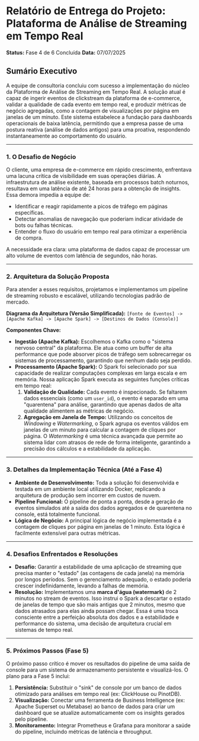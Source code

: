# Relatório de Entrega do Projeto: Plataforma de Análise de Streaming em Tempo Real
**Status:** Fase 4 de 6 Concluída
**Data:** 07/07/2025

## Sumário Executivo

A equipe de consultoria concluiu com sucesso a implementação do núcleo da Plataforma de Análise de Streaming em Tempo Real. A solução atual é capaz de ingerir eventos de clickstream da plataforma de e-commerce, validar a qualidade de cada evento em tempo real, e produzir métricas de negócio agregadas, como a contagem de visualizações por página em janelas de um minuto. Este sistema estabelece a fundação para dashboards operacionais de baixa latência, permitindo que a empresa passe de uma postura reativa (análise de dados antigos) para uma proativa, respondendo instantaneamente ao comportamento do usuário.

---

### 1. O Desafio de Negócio

O cliente, uma empresa de e-commerce em rápido crescimento, enfrentava uma lacuna crítica de visibilidade em suas operações diárias. A infraestrutura de análise existente, baseada em processos batch noturnos, resultava em uma latência de até 24 horas para a obtenção de insights. Essa demora impedia a equipe de:
*   Identificar e reagir rapidamente a picos de tráfego em páginas específicas.
*   Detectar anomalias de navegação que poderiam indicar atividade de bots ou falhas técnicas.
*   Entender o fluxo do usuário em tempo real para otimizar a experiência de compra.

A necessidade era clara: uma plataforma de dados capaz de processar um alto volume de eventos com latência de segundos, não horas.

---

### 2. Arquitetura da Solução Proposta

Para atender a esses requisitos, projetamos e implementamos um pipeline de streaming robusto e escalável, utilizando tecnologias padrão de mercado.

**Diagrama da Arquitetura (Versão Simplificada):**
`[Fonte de Eventos] -> [Apache Kafka] -> [Apache Spark] -> [Destinos de Dados (Console)]`

**Componentes Chave:**

*   **Ingestão (Apache Kafka):** Escolhemos o Kafka como o "sistema nervoso central" da plataforma. Ele atua como um buffer de alta performance que pode absorver picos de tráfego sem sobrecarregar os sistemas de processamento, garantindo que nenhum dado seja perdido.
*   **Processamento (Apache Spark):** O Spark foi selecionado por sua capacidade de realizar computações complexas em larga escala e em memória. Nossa aplicação Spark executa as seguintes funções críticas em tempo real:
    1.  **Validação de Qualidade:** Cada evento é inspecionado. Se faltarem dados essenciais (como um `user_id`), o evento é separado em uma "quarentena" para análise, garantindo que apenas dados de alta qualidade alimentem as métricas de negócio.
    2.  **Agregação em Janela de Tempo:** Utilizando os conceitos de *Windowing* e *Watermarking*, o Spark agrupa os eventos válidos em janelas de um minuto para calcular a contagem de cliques por página. O *Watermarking* é uma técnica avançada que permite ao sistema lidar com atrasos de rede de forma inteligente, garantindo a precisão dos cálculos e a estabilidade da aplicação.

---

### 3. Detalhes da Implementação Técnica (Até a Fase 4)

*   **Ambiente de Desenvolvimento:** Toda a solução foi desenvolvida e testada em um ambiente local utilizando Docker, replicando a arquitetura de produção sem incorrer em custos de nuvem.
*   **Pipeline Funcional:** O pipeline de ponta a ponta, desde a geração de eventos simulados até a saída dos dados agregados e de quarentena no console, está totalmente funcional.
*   **Lógica de Negócio:** A principal lógica de negócio implementada é a contagem de cliques por página em janelas de 1 minuto. Esta lógica é facilmente extensível para outras métricas.

---

### 4. Desafios Enfrentados e Resoluções

*   **Desafio:** Garantir a estabilidade de uma aplicação de streaming que precisa manter o "estado" (as contagens de cada janela) na memória por longos períodos. Sem o gerenciamento adequado, o estado poderia crescer indefinidamente, levando a falhas de memória.
*   **Resolução:** Implementamos uma **marca d'água (watermark)** de 2 minutos no stream de eventos. Isso instrui o Spark a descartar o estado de janelas de tempo que são mais antigas que 2 minutos, mesmo que dados atrasados para elas ainda possam chegar. Essa é uma troca consciente entre a perfeição absoluta dos dados e a estabilidade e performance do sistema, uma decisão de arquitetura crucial em sistemas de tempo real.

---

### 5. Próximos Passos (Fase 5)

O próximo passo crítico é mover os resultados do pipeline de uma saída de console para um sistema de armazenamento persistente e visualizá-los. O plano para a Fase 5 inclui:
1.  **Persistência:** Substituir o "sink" de console por um banco de dados otimizado para análises em tempo real (ex: ClickHouse ou PinotDB).
2.  **Visualização:** Conectar uma ferramenta de Business Intelligence (ex: Apache Superset ou Metabase) ao banco de dados para criar um dashboard que se atualize automaticamente com os insights gerados pelo pipeline.
3.  **Monitoramento:** Integrar Prometheus e Grafana para monitorar a saúde do pipeline, incluindo métricas de latência e throughput.